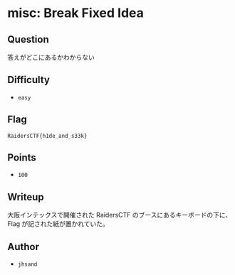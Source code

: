 # misc: Break Fixed Idea
## Question

答えがどこにあるかわからない

## Difficulty
- `easy`

## Flag
```
RaidersCTF{h1de_and_s33k}
```

## Points
- `100`

## Writeup
大阪インテックスで開催された RaidersCTF のブースにあるキーボードの下に、Flag が記された紙が置かれていた。

## Author
- `jhsand`